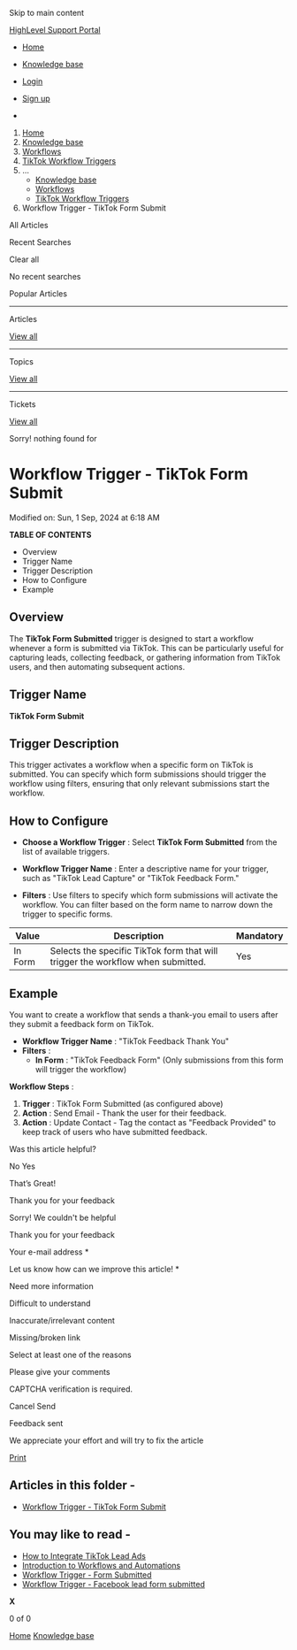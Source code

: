 Skip to main content

[ HighLevel Support Portal ](https://help.gohighlevel.com)

  * [ Home ](/support/home)
  * [ Knowledge base ](/support/solutions)

  * [Login](/support/login)
  * [Sign up](/support/signup)
  * 

  1. [Home](/support/home)
  2. [Knowledge base](/support/solutions)
  3. [Workflows](/support/solutions/48000455132)
  4. [TikTok Workflow Triggers](/support/solutions/folders/155000000808)
  5. ... 
     * [Knowledge base](/support/solutions)
     * [Workflows](/support/solutions/48000455132)
     * [TikTok Workflow Triggers](/support/solutions/folders/155000000808)
  6. Workflow Trigger - TikTok Form Submit

All  Articles 

Recent Searches

Clear all

No recent searches

Popular Articles

* * *

Articles

[View all](/support/search/solutions)

* * *

Topics

[View all](/support/search/topics)

* * *

Tickets

[View all](/support/search/tickets)

Sorry! nothing found for   

# Workflow Trigger - TikTok Form Submit

Modified on: Sun, 1 Sep, 2024 at 6:18 AM

**TABLE OF CONTENTS**

  * Overview
  * Trigger Name
  * Trigger Description
  * How to Configure
  * Example

##   

## Overview

The **TikTok Form Submitted** trigger is designed to start a workflow whenever a form is submitted via TikTok. This can be particularly useful for capturing leads, collecting feedback, or gathering information from TikTok users, and then automating subsequent actions.

## Trigger Name

**TikTok Form Submit**

## Trigger Description

This trigger activates a workflow when a specific form on TikTok is submitted. You can specify which form submissions should trigger the workflow using filters, ensuring that only relevant submissions start the workflow.

## How to Configure

  * **Choose a Workflow Trigger** : Select **TikTok Form Submitted** from the list of available triggers.

  * **Workflow Trigger Name** : Enter a descriptive name for your trigger, such as "TikTok Lead Capture" or "TikTok Feedback Form."

  * **Filters** : Use filters to specify which form submissions will activate the workflow. You can filter based on the form name to narrow down the trigger to specific forms.

Value| Description| Mandatory  
---|---|---  
In Form| Selects the specific TikTok form that will trigger the workflow when submitted.| Yes  

## Example

You want to create a workflow that sends a thank-you email to users after they submit a feedback form on TikTok.

  * **Workflow Trigger Name** : "TikTok Feedback Thank You"
  * **Filters** :
    * **In Form** : "TikTok Feedback Form" (Only submissions from this form will trigger the workflow)

**Workflow Steps** :

  1. **Trigger** : TikTok Form Submitted (as configured above)
  2. **Action** : Send Email - Thank the user for their feedback.
  3. **Action** : Update Contact - Tag the contact as "Feedback Provided" to keep track of users who have submitted feedback.

Was this article helpful?

No  Yes 

That’s Great!

Thank you for your feedback

Sorry! We couldn't be helpful

Thank you for your feedback

Your e-mail address *

Let us know how can we improve this article! *

Need more information 

Difficult to understand 

Inaccurate/irrelevant content 

Missing/broken link 

Select at least one of the reasons 

Please give your comments 

CAPTCHA verification is required. 

Cancel  Send 

Feedback sent

We appreciate your effort and will try to fix the article

[Print](javascript:print\(\))

## Articles in this folder -

  * [Workflow Trigger - TikTok Form Submit](/support/solutions/articles/155000003262-workflow-trigger-tiktok-form-submit)

## You may like to read -

  * [How to Integrate TikTok Lead Ads](/support/solutions/articles/48001223558-how-to-integrate-tiktok-lead-ads)
  * [Introduction to Workflows and Automations](/support/solutions/articles/155000002445-introduction-to-workflows-and-automations)
  * [Workflow Trigger - Form Submitted](/support/solutions/articles/155000002550-workflow-trigger-form-submitted)
  * [Workflow Trigger - Facebook lead form submitted](/support/solutions/articles/155000003095-workflow-trigger-facebook-lead-form-submitted)

**X**

0 of 0 []()

[Home](/support/home) [Knowledge base](/support/solutions)

